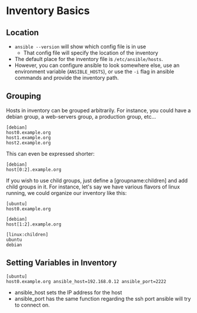 # Inventory Basics

## Location
- ``ansible --version`` will show which config file is in use
  - That config file will specify the location of the inventory
- The default place for the inventory file is ``/etc/ansible/hosts``.
- However, you can configure ansible to look somewhere else, use an environment variable (``ANSIBLE_HOSTS``), or use the ``-i`` flag in ansible commands and provide the inventory path.

## Grouping
Hosts in inventory can be grouped arbitrarily. For instance, you could have a debian group, a web-servers group, a production group, etc...
````
[debian]
host0.example.org
host1.example.org
host2.example.org
````
This can even be expressed shorter:
````
[debian]
host[0:2].example.org
````
If you wish to use child groups, just define a [groupname:children] and add child groups in it. For instance, let's say we have various flavors of linux running, we could organize our inventory like this:
````
[ubuntu]
host0.example.org

[debian]
host[1:2].example.org

[linux:children]
ubuntu
debian
````

## Setting Variables in Inventory
````
[ubuntu]
host0.example.org ansible_host=192.168.0.12 ansible_port=2222
````
- ansible_host sets the IP address for the host
- ansible_port has the same function regarding the ssh port ansible will try to connect on.
